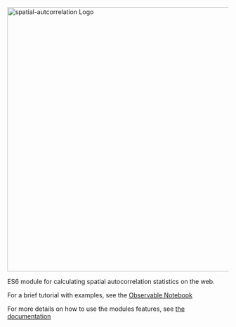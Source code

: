 <img src="https://episphere.github.io/spatial-autocorrelation/images/spatial-auto_thumbnail.png" alt="spatial-autcorrelation Logo" style="width: 600px;" >

ES6 module for calculating spatial autocorrelation statistics on the web.

For a brief tutorial with examples, see the [Observable Notebook](https://observablehq.com/@siliconjazz/spatial-autocorrelation-js) 

For more details on how to use the modules features, see [the documentation](https://episphere.github.io/spatial-autocorrelation/documentation/global.html)
